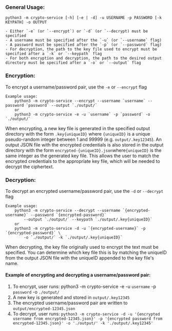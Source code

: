### General Usage:

`python3 -m crypto-service [-h] [-e | -d] -u USERNAME -p PASSWORD [-k KEYPATH] -o OUTPUT`

    - Either `-e` (or `--encrypt`) or `-d` (or `--decrypt) must be specified
    - A username must be specified after the `-u` (or `--username` flag)
    - A password must be specified after the `-p` (or `--password` flag)
    - For decryption, the path to the key file used to encrypt must be specified after a `-k` or `--keypath` flag
    - For both encryption and decryption, the path to the desired output directory must be specified after a `-o` or `--output` flag

### Encryption:

To encrypt a username/password pair, use the `-e` or `--encrypt` flag

    Example usage:
        python3 -m crypto-service --encrypt --username `username` --password `password` --output `./output/`
        or
        python3 -m crypto-service -e -u `username` -p `password` -o `./output/`

When encrypting, a new key file is generated in the specified output directory with the form `.key{uniqueID}` where `{uniqueID}` is a unique pseudo-random integer between 1 and 99999 (e.g. `output/.key12345`). An output JSON file with the encrypted credentials is also stored in the output directory with the form `encrypted-{uniqueID}.json`where`{uniqueID}` is the same integer as the generated key file. This allows the user to match the encrypted credentials to the appropriate key file, which will be needed to decrypt the ciphertext.

### Decryption:

To decrypt an encrypted username/password pair, use the `-d` or `--decrypt` flag

    Example usage:
        python3 -m crypto-service --decrypt --username `{encrypted-username}` --password `{encrypted-password}`
            --output `./output/` --keypath `./output/.key{uniqueID}`
        or
        python3 -m crypto-service -d -u `{encrypted-username}` -p `{encrypted-password}` \
            -o `./output/` -k `./output/.key{uniqueID}`

When decrypting, the key file originally used to encrypt the text must be specified. You can determine which key file
this is by matching the uniqueID from the output JSON file with the uniqueID appended to the key file's name.

#### Example of encrypting and decrypting a username/password pair:

1. To encrypt, user runs:
   python3 -m crypto-service -e -u `username` -p `password` -o `./output/`
2. A new key is generated and stored in `output/.key12345`
3. The encrypted username/password pair are written to `output/encrypted-12345.json`
4. To decrypt, user runs:
   `python3 -m crypto-service -d -u '{encrypted username from encrypted-12345.json}' -p '{encrypted password from encrypted-12345.json}' -o './output/' -k './output/.key12345'`
